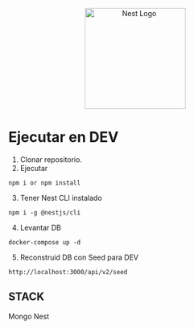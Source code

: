<p align="center">
  <a href="http://nestjs.com/" target="blank"><img src="https://nestjs.com/img/logo-small.svg" width="200" alt="Nest Logo" /></a>
</p>

# Ejecutar en DEV
1. Clonar repositorio.
2. Ejecutar 
``` 
npm i or npm install
```

3. Tener Nest CLI instalado
```
npm i -g @nestjs/cli
```

4. Levantar DB
```
docker-compose up -d
```

5. Reconstruid DB con Seed para DEV
```
http://localhost:3000/api/v2/seed
```

## STACK
Mongo
Nest